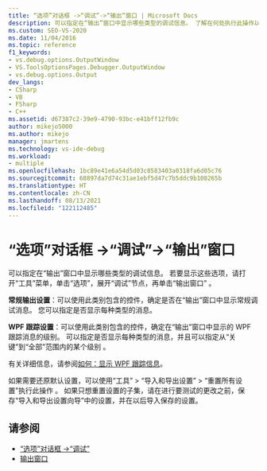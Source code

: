 ```yaml
---
title: “选项”对话框 ->“调试”->“输出”窗口 | Microsoft Docs
description: 可以指定在“输出”窗口中显示哪些类型的调试信息。 了解在何处执行此操作以及可以控制的信息类型。
ms.custom: SEO-VS-2020
ms.date: 11/04/2016
ms.topic: reference
f1_keywords:
- vs.debug.options.OutputWindow
- VS.ToolsOptionsPages.Debugger.OutputWindow
- vs.debug.options.Output
dev_langs:
- CSharp
- VB
- FSharp
- C++
ms.assetid: d67387c2-39e9-4790-93bc-e41bff12fb9c
author: mikejo5000
ms.author: mikejo
manager: jmartens
ms.technology: vs-ide-debug
ms.workload:
- multiple
ms.openlocfilehash: 1bc89e41e6a54d5d03c8583403a0318fa6d05c76
ms.sourcegitcommit: 68897da7d74c31ae1ebf5d47c7b5ddc9b108265b
ms.translationtype: HT
ms.contentlocale: zh-CN
ms.lasthandoff: 08/13/2021
ms.locfileid: "122112485"
---
```

# <a name="output-window-debugging-options-dialog-box"></a>“选项”对话框 ->“调试”->“输出”窗口
可以指定在“输出”窗口中显示哪些类型的调试信息。 若要显示这些选项，请打开“工具”菜单，单击“选项”，展开“调试”节点，再单击“输出窗口”   。

**常规输出设置**：可以使用此类别包含的控件，确定是否在“输出”窗口中显示常规调试消息。 您可以指定是否显示每种类型的消息。

**WPF 跟踪设置**：可以使用此类别包含的控件，确定在“输出”窗口中显示的 WPF 跟踪消息的级别。 可以指定是否显示每种类型的消息，并且可以指定从“关键”到“全部”范围内的某个级别 。

有关详细信息，请参阅[如何：显示 WPF 跟踪信息](../debugger/how-to-display-wpf-trace-information.md)。

如果需要还原默认设置，可以使用“工具” > “导入和导出设置” > “重置所有设置”执行此操作  。 如果只想重置设置的子集，请在进行要测试的更改之前，保存“导入和导出设置向导”中的设置，并在以后导入保存的设置。

## <a name="see-also"></a>请参阅
- [“选项”对话框 ->“调试”](../debugger/debugging-options-dialog-box.md)
- [输出窗口](../ide/reference/output-window.md)